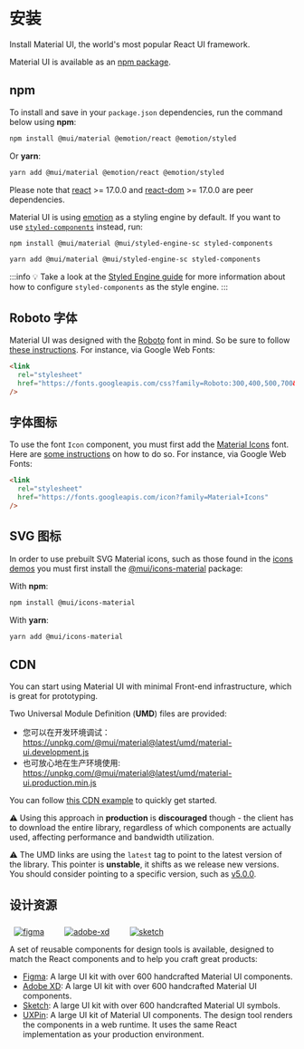 # 安装

<p class="description">Install Material UI, the world's most popular React UI framework.</p>

Material UI is available as an [npm package](https://www.npmjs.com/package/@mui/material).

## npm

To install and save in your `package.json` dependencies, run the command below using **npm**:

```sh
npm install @mui/material @emotion/react @emotion/styled
```

Or **yarn**:

```sh
yarn add @mui/material @emotion/react @emotion/styled
```

<!-- #react-peer-version -->

Please note that [react](https://www.npmjs.com/package/react) >= 17.0.0 and [react-dom](https://www.npmjs.com/package/react-dom) >= 17.0.0 are peer dependencies.

Material UI is using [emotion](https://emotion.sh/docs/introduction) as a styling engine by default. If you want to use [`styled-components`](https://styled-components.com/) instead, run:

```sh
npm install @mui/material @mui/styled-engine-sc styled-components
```

```sh
yarn add @mui/material @mui/styled-engine-sc styled-components
```

:::info 💡 Take a look at the [Styled Engine guide](/material-ui/guides/styled-engine/) for more information about how to configure `styled-components` as the style engine. :::

## Roboto 字体

Material UI was designed with the [Roboto](https://fonts.google.com/specimen/Roboto) font in mind. So be sure to follow [these instructions](/material-ui/react-typography/#general). For instance, via Google Web Fonts:

```html
<link
  rel="stylesheet"
  href="https://fonts.googleapis.com/css?family=Roboto:300,400,500,700&display=swap"
/>
```

## 字体图标

To use the font `Icon` component, you must first add the [Material Icons](https://fonts.google.com/icons?icon.set=Material+Icons) font. Here are [some instructions](/material-ui/icons/#font-icons) on how to do so. For instance, via Google Web Fonts:

```html
<link
  rel="stylesheet"
  href="https://fonts.googleapis.com/icon?family=Material+Icons"
/>
```

## SVG 图标

In order to use prebuilt SVG Material icons, such as those found in the [icons demos](/material-ui/icons/) you must first install the [@mui/icons-material](https://www.npmjs.com/package/@mui/icons-material) package:

<!-- #default-branch-switch -->

With **npm**:

```sh
npm install @mui/icons-material
```

With **yarn**:

```sh
yarn add @mui/icons-material
```

## CDN

You can start using Material UI with minimal Front-end infrastructure, which is great for prototyping.

Two Universal Module Definition (**UMD**) files are provided:

- 您可以在开发环境调试：https://unpkg.com/@mui/material@latest/umd/material-ui.development.js
- 也可放心地在生产环境使用: https://unpkg.com/@mui/material@latest/umd/material-ui.production.min.js

You can follow [this CDN example](https://github.com/mui/material-ui/tree/master/examples/cdn) to quickly get started.

⚠️ Using this approach in **production** is **discouraged** though - the client has to download the entire library, regardless of which components are actually used, affecting performance and bandwidth utilization.

⚠️ The UMD links are using the `latest` tag to point to the latest version of the library. This pointer is **unstable**, it shifts as we release new versions. You should consider pointing to a specific version, such as [v5.0.0](https://unpkg.com/@mui/material@5.0.0/umd/material-ui.development.js).

## 设计资源

<a href="https://mui.com/store/items/figma-react/?utm_source=docs&utm_medium=referral&utm_campaign=installation-figma" style="margin-left: 8px; margin-top: 8px; display: inline-block;"><img src="/static/images/download-figma.svg" alt="figma" /></a>
<a href="https://mui.com/store/items/adobe-xd-react/?utm_source=docs&utm_medium=referral&utm_campaign=installation-adobe-xd" style="margin-left: 32px; margin-top: 8px; display: inline-block;"><img src="/static/images/download-adobe-xd.svg" alt="adobe-xd" /></a>
<a href="https://mui.com/store/items/sketch-react/?utm_source=docs&utm_medium=referral&utm_campaign=installation-sketch" style="margin-left: 32px; margin-top: 8px; display: inline-block;"><img src="/static/images/download-sketch.svg" alt="sketch" /></a>

A set of reusable components for design tools is available, designed to match the React components and to help you craft great products:

- [Figma](https://mui.com/store/items/figma-react/?utm_source=docs&utm_medium=referral&utm_campaign=installation-figma): A large UI kit with over 600 handcrafted Material UI components.
- [Adobe XD](https://mui.com/store/items/adobe-xd-react/?utm_source=docs&utm_medium=referral&utm_campaign=installation-adobe-xd): A large UI kit with over 600 handcrafted Material UI components.
- [Sketch](https://mui.com/store/items/sketch-react/?utm_source=docs&utm_medium=referral&utm_campaign=installation-sketch): A large UI kit with over 600 handcrafted Material UI symbols.
- [UXPin](https://www.uxpin.com/merge/mui-library): A large UI kit of Material UI components. The design tool renders the components in a web runtime. It uses the same React implementation as your production environment.
